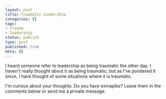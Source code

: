 ```yaml
---
layout: post
title: Traumatic Leadership
categories: []
tags:
- trauma
- leadership
status: publish
type: post
published: true
meta: {}
---
```


I heard someone refer to leadership as being traumatic the other day. I haven't really thought about it as being traumatic, but as I've pondered it since, I have thought of some situations where it is traumatic.

I'm curious about your thoughts. Do you have exmaples? Leave them in the comments below or send me a private message.
